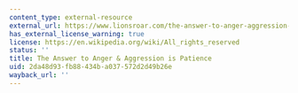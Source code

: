 ```yaml
---
content_type: external-resource
external_url: https://www.lionsroar.com/the-answer-to-anger-aggression-is-patience/
has_external_license_warning: true
license: https://en.wikipedia.org/wiki/All_rights_reserved
status: ''
title: The Answer to Anger & Aggression is Patience
uid: 2da48d93-fb88-434b-a037-572d2d49b26e
wayback_url: ''
---
```

